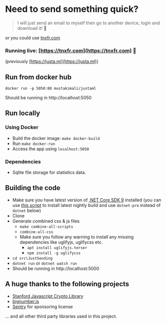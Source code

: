 # Need to send something quick?

> I will just send an email to myself then go to another device, login and download it! 🥳

or you could use [tnxfr.com](https://tnxfr.com)

### Running live: [https://tnxfr.com](https://tnxfr.com)  🚀

(previously [https://justa.ml](https://justa.ml))

## Run from docker hub

```
docker run -p 5050:80 mustakimali/justaml
```
Should be running in http://localhost:5050

## Run locally

### Using Docker
* Build the docker image: `make docker-build`
* Run `make docker-run`
* Access the app using `localhost:5050`

### Dependencies

* Sqlite file storage for statistics data.

## Building the code
* Make sure you have latest version of [.NET Core SDK 9](https://www.microsoft.com/net/download/core) installed (you can use [this script](https://gist.github.com/mustakimali/1dd2a1f4ea22907760eb112a7cdd9c68) to install latest nightly build and use `dotnet-pre` instead of `dotnet` below)
* Clone
* Generate combined css & js files
  * `make combine-all-scripts`
  * `combine-all-css`
  * Make sure you follow any warning to install any missing dependencies like uglifyjs, uglifycss etc.
    * `apt install uglifyjs.terser`
    * `npm install -g uglifycss`
* `cd src\JustSending`
* `dotnet run` or `dotnet watch run`
* Should be running in http://localhost:5000

## A huge thanks to the following projects

* [Stanford Javascript Crypto Library ](https://github.com/bitwiseshiftleft/sjcl)
* [bignumber.js](https://github.com/MikeMcl/bignumber.js)
* [Sentry](https://sentry.io) for sponsoring license

... and all other third party libraries used in this project.
